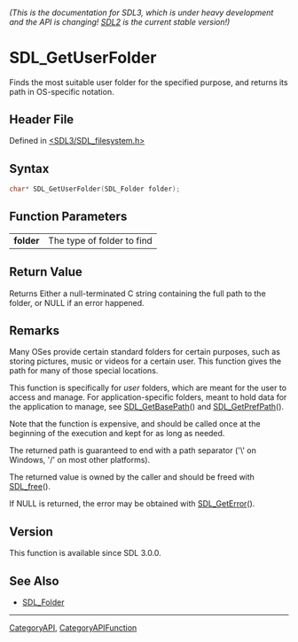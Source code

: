 ###### (This is the documentation for SDL3, which is under heavy development and the API is changing! [SDL2](https://wiki.libsdl.org/SDL2/) is the current stable version!)
# SDL_GetUserFolder

Finds the most suitable user folder for the specified purpose, and returns its path in OS-specific notation.

## Header File

Defined in [<SDL3/SDL_filesystem.h>](https://github.com/libsdl-org/SDL/blob/main/include/SDL3/SDL_filesystem.h)

## Syntax

```c
char* SDL_GetUserFolder(SDL_Folder folder);

```

## Function Parameters

|                |                            |
| -------------- | -------------------------- |
| **folder**     | The type of folder to find |

## Return Value

Returns Either a null-terminated C string containing the full path to the
folder, or NULL if an error happened.

## Remarks

Many OSes provide certain standard folders for certain purposes, such as
storing pictures, music or videos for a certain user. This function gives
the path for many of those special locations.

This function is specifically for _user_ folders, which are meant for the
user to access and manage. For application-specific folders, meant to hold
data for the application to manage, see
[SDL_GetBasePath](SDL_GetBasePath)() and
[SDL_GetPrefPath](SDL_GetPrefPath)().

Note that the function is expensive, and should be called once at the
beginning of the execution and kept for as long as needed.

The returned path is guaranteed to end with a path separator ('\\' on
Windows, '/' on most other platforms).

The returned value is owned by the caller and should be freed with
[SDL_free](SDL_free)().

If NULL is returned, the error may be obtained with
[SDL_GetError](SDL_GetError)().

## Version

This function is available since SDL 3.0.0.

## See Also

* [SDL_Folder](SDL_Folder)

----
[CategoryAPI](CategoryAPI), [CategoryAPIFunction](CategoryAPIFunction)

